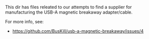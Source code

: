 This dir has files releated to our attempts to find a supplier for manufacturing the USB-A magnetic breakaway adapter/cable.

For more info, see:

 * https://github.com/BusKill/usb-a-magnetic-breakaway/issues/4
